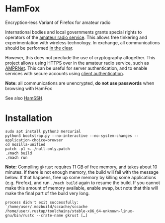 # HamFox

Encryption-less Variant of Firefox for amateur radio

International bodies and local governments grants special rights to operators of the [amateur radio service](https://en.wikipedia.org/wiki/Amateur_radio).
This allows free tinkering and experimentation with wireless technology.
In exchange, all communications should be performed [in the clear](https://qsantos.fr/2022/12/21/ham-crypto/).

However, this does not preclude the use of cryptography altogether.
This project allows using HTTPS over in the amateur radio service, such as [AMPRNet](https://en.wikipedia.org/wiki/AMPRNet).
This can be useful for server authentication, and to enable services with secure accounts using [client authentication](https://blog.cloudflare.com/introducing-tls-client-auth/).

**Note:** all communications are unencrypted, **do not use passwords** when browsing with HamFox

See also [HamSSH](https://github.com/qsantos/hamssh).

# Installation

```
sudo apt install python3 mercurial
python3 bootstrap.py --no-interactive --no-system-changes --application-choice=browser
cd mozilla-unified
patch -p1 <../null-only.patch
./mach build
./mach run
```

**Note:**
Compiling `gkrust` requires 11 GB of free memory, and takes about 10 minutes.
If there is not enough memory, the build will fail with the message below.
If that happens, free up some memory by killing some applications (e.g. Firefox), and run `./mach build` again to resume the build.
If you cannot make this amount of memory available, enable swap, but note that this will make the final part of the build very long.

```
process didn't exit successfully: `/home/user/.mozbuild/sccache/sccache /home/user/.rustup/toolchains/stable-x86_64-unknown-linux-gnu/bin/rustc --crate-name gkrust […]
```
